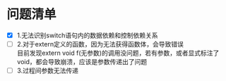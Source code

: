 # 问题清单
- [x] 1.无法识别switch语句内的数据依赖和控制依赖关系  
- [ ] 2.对于extern定义的函数，因为无法获得函数体，会导致错误   
     目前发现extern void f(无参数)的调用没问题，若有参数，或者显式标注了void，都会导致崩溃，应该是参数传递出了问题      
- [ ] 3.过程间参数无法传递